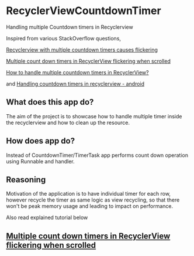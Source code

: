 # RecyclerViewCountdownTimer
Handling multiple Countdown timers in Recyclerview

Inspired from various StackOverflow questions,

[Recyclerview with multiple countdown timers causes flickering](https://stackoverflow.com/questions/35860780/recyclerview-with-multiple-countdown-timers-causes-flickering)

[Multiple count down timers in RecyclerView flickering when scrolled](https://stackoverflow.com/questions/38890863/multiple-count-down-timers-in-recyclerview-flickering-when-scrolled)

[How to handle multiple countdown timers in RecyclerView?](https://stackoverflow.com/questions/32257586/how-to-handle-multiple-countdown-timers-in-recyclerview)

and [Handling countdown timers in recyclerview - android](https://stackoverflow.com/questions/38241539/handling-countdown-timers-in-recyclerview-android)

## What does this app do?
The aim of the project is to showcase how to handle multiple timer inside the recyclerview and how to clean up the resource.

## How does app do?
Instead of CountdownTimer/TimerTask app performs count down operation using Runnable and handler.

## Reasoning
Motivation of the application is to have individual timer for each row, however recycle the timer as same logic as view recycling, so that there won't be peak memory usage and leading to impact on performance.

Also read explained tutorial below

## [Multiple count down timers in RecyclerView flickering when scrolled](https://learnpainless.com/android/multiple-count-down-timers-recyclerview-flickering-when-scrolled/)
